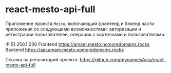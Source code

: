 # react-mesto-api-full
Приложение проекта `Mesto`, включающий фронтенд и бэкенд части приложения со следующими возможностями: авторизации и регистрации пользователей, операции с карточками и пользователями.
  
IP 51.250.1.230
Frontend https://amam.mesto.nomoredomains.rocks 
Backend https://api.amam.mesto.nomoredomains.rocks

Ссылка на репозиторий проекта: https://github.com/mynameisAsia/react-mesto-api-full